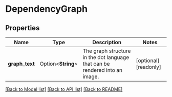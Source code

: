 # DependencyGraph

## Properties

Name | Type | Description | Notes
------------ | ------------- | ------------- | -------------
**graph_text** | Option<**String**> | The graph structure in the dot language that can be rendered into an image. | [optional][readonly]

[[Back to Model list]](../README.md#documentation-for-models) [[Back to API list]](../README.md#documentation-for-api-endpoints) [[Back to README]](../README.md)


